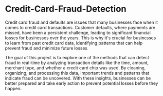 # Credit-Card-Fraud-Detection
Credit card fraud and defaults are issues that many businesses face when it comes to credit card transactions. Customer defaults, where payments are missed, have been a persistent challenge, leading to significant financial losses for businesses over the years. This is why it's crucial for businesses to learn from past credit card data, identifying patterns that can help prevent fraud and minimize future losses.

The goal of this project is to explore one of the methods that can detect fraud in real-time by analyzing transaction details like the time, amount, merchant type, and whether a credit card chip was used. By cleaning, organizing, and processing this data, important trends and patterns that indicate fraud can be uncovered. With these insights, businesses can be better prepared and take early action to prevent potential losses before they happen.
